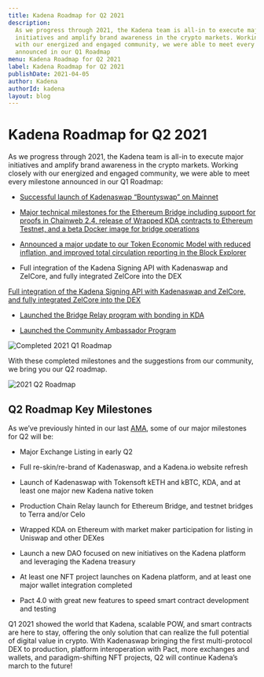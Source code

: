 ```yaml
---
title: Kadena Roadmap for Q2 2021
description:
  As we progress through 2021, the Kadena team is all-in to execute major
  initiatives and amplify brand awareness in the crypto markets. Working closely
  with our energized and engaged community, we were able to meet every milestone
  announced in our Q1 Roadmap
menu: Kadena Roadmap for Q2 2021
label: Kadena Roadmap for Q2 2021
publishDate: 2021-04-05
author: Kadena
authorId: kadena
layout: blog
---
```


# Kadena Roadmap for Q2 2021

As we progress through 2021, the Kadena team is all-in to execute major
initiatives and amplify brand awareness in the crypto markets. Working closely
with our energized and engaged community, we were able to meet every milestone
announced in our Q1 Roadmap:

- [Successful launch of Kadenaswap “Bountyswap” on Mainnet](./introducing-kadenaswap-bountyswap-live-beta-2021-02-02)

- [Major technical milestones for the Ethereum Bridge including support for proofs in Chainweb 2.4, release of Wrapped KDA contracts to Ethereum Testnet, and a beta Docker image for bridge operations](./tokensoft-wrapped-kadenaswap-the-future-of-digital-value-2021-03-04)

- [Announced a major update to our Token Economic Model with reduced inflation, and improved total circulation reporting in the Block Explorer](/docs/blogchain/2021/update-to-the-kadena-token-economic-model-2021-01-29)

- Full integration of the Kadena Signing API with Kadenaswap and ZelCore, and
  fully integrated ZelCore into the DEX

[Full integration of the Kadena Signing API with Kadenaswap and ZelCore, and fully integrated ZelCore into the DEX](https://twitter.com/kadena_io/status/1357107070839980039)

- [Launched the Bridge Relay program with bonding in KDA](./announcing-the-kadena-chain-relay-2021-03-25)

- [Launched the Community Ambassador Program](./kadena-ambassador-program-launch-2021-02-23)

![Completed 2021 Q1 Roadmap](/assets/blog/1_ny6aXcPgfAPCQ6JijZWuuQ.webp)

With these completed milestones and the suggestions from our community, we bring
you our Q2 roadmap.

![2021 Q2 Roadmap](/assets/blog/1_i4xgZOR0JhPFozvPtWDUYw.webp)

## Q2 Roadmap Key Milestones

As we’ve previously hinted in our last
[AMA](./kadena-telegram-ama-with-stuart-popejoy-2021-03-29), some of our major
milestones for Q2 will be:

- Major Exchange Listing in early Q2

- Full re-skin/re-brand of Kadenaswap, and a Kadena.io website refresh

- Launch of Kadenaswap with Tokensoft kETH and kBTC, KDA, and at least one major
  new Kadena native token

- Production Chain Relay launch for Ethereum Bridge, and testnet bridges to
  Terra and/or Celo

- Wrapped KDA on Ethereum with market maker participation for listing in Uniswap
  and other DEXes

- Launch a new DAO focused on new initiatives on the Kadena platform and
  leveraging the Kadena treasury

- At least one NFT project launches on Kadena platform, and at least one major
  wallet integration completed

- Pact 4.0 with great new features to speed smart contract development and
  testing

Q1 2021 showed the world that Kadena, scalable POW, and smart contracts are here
to stay, offering the only solution that can realize the full potential of
digital value in crypto. With Kadenaswap bringing the first multi-protocol DEX
to production, platform interoperation with Pact, more exchanges and wallets,
and paradigm-shifting NFT projects, Q2 will continue Kadena’s march to the
future!
